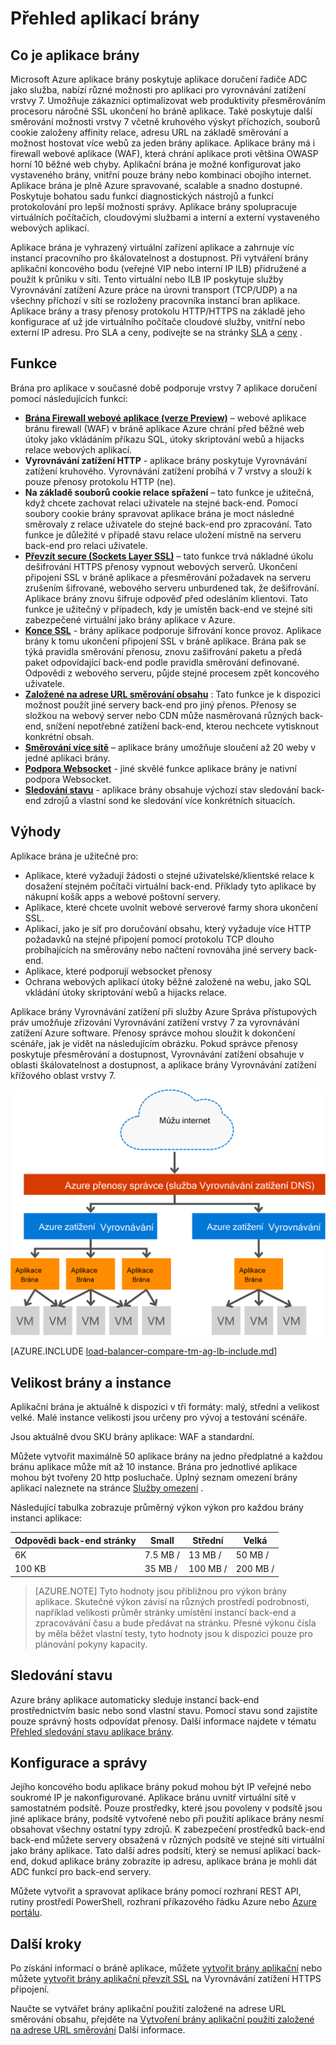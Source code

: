 <properties
   pageTitle="Úvod k bráně aplikace | Microsoft Azure"
   description="Na této stránce najdete základní informace o službě aplikace brány vrstvy 7 Vyrovnávání zatížení, včetně velikostí brány, HTTP načíst vyrovnávání, na základě souborů cookie spřažení relace a převzít SSL."
   documentationCenter="na"
   services="application-gateway"
   authors="georgewallace"
   manager="carmonm"
   editor="tysonn"/>
<tags
   ms.service="application-gateway"
   ms.devlang="na"
   ms.topic="hero-article"
   ms.tgt_pltfrm="na"
   ms.workload="infrastructure-services"
   ms.date="10/25/2016"
   ms.author="gwallace"/>

# <a name="application-gateway-overview"></a>Přehled aplikací brány

## <a name="what-is-application-gateway"></a>Co je aplikace brány

Microsoft Azure aplikace brány poskytuje aplikace doručení řadiče ADC jako služba, nabízí různé možnosti pro aplikaci pro vyrovnávání zatížení vrstvy 7. Umožňuje zákazníci optimalizovat web produktivity přesměrováním procesoru náročné SSL ukončení ho bráně aplikace. Také poskytuje další směrování možnosti vrstvy 7 včetně kruhového výskyt příchozích, souborů cookie založeny affinity relace, adresu URL na základě směrování a možnost hostovat více webů za jeden brány aplikace. Aplikace brány má i firewall webové aplikace (WAF), která chrání aplikace proti většina OWASP horní 10 běžné web chyby. Aplikační brána je možné konfigurovat jako vystaveného brány, vnitřní pouze brány nebo kombinaci obojího internet. Aplikace brána je plně Azure spravované, scalable a snadno dostupné. Poskytuje bohatou sadu funkcí diagnostických nástrojů a funkcí protokolování pro lepší možnosti správy. Aplikace brány spolupracuje virtuálních počítačích, cloudovými službami a interní a externí vystaveného webových aplikací.

Aplikace brána je vyhrazený virtuální zařízení aplikace a zahrnuje víc instancí pracovního pro škálovatelnost a dostupnost. Při vytváření brány aplikační koncového bodu (veřejné VIP nebo interní IP ILB) přidružené a použít k průniku v síti. Tento virtuální nebo ILB IP poskytuje služby Vyrovnávání zatížení Azure práce na úrovni transport (TCP/UDP) a na všechny příchozí v síti se rozloženy pracovníka instancí bran aplikace. Aplikace brány a trasy přenosy protokolu HTTP/HTTPS na základě jeho konfigurace ať už jde virtuálního počítače cloudové služby, vnitřní nebo externí IP adresu. Pro SLA a ceny, podívejte se na stránky [SLA](https://azure.microsoft.com/support/legal/sla/) a [ceny](https://azure.microsoft.com/pricing/details/application-gateway/) .

## <a name="features"></a>Funkce

Brána pro aplikace v současné době podporuje vrstvy 7 aplikace doručení pomocí následujících funkcí:

- **[Brána Firewall webové aplikace (verze Preview)](application-gateway-webapplicationfirewall-overview.md)** – webové aplikace bránu firewall (WAF) v bráně aplikace Azure chrání před běžné web útoky jako vkládáním příkazu SQL, útoky skriptování webů a hijacks relace webových aplikací.
- **Vyrovnávání zatížení HTTP** - aplikace brány poskytuje Vyrovnávání zatížení kruhového. Vyrovnávání zatížení probíhá v 7 vrstvy a slouží k pouze přenosy protokolu HTTP (ne).
- **Na základě souborů cookie relace spřažení** – tato funkce je užitečná, když chcete zachovat relaci uživatele na stejné back-end. Pomocí soubory cookie brány spravovat aplikace brána je moct následné směrovaly z relace uživatele do stejné back-end pro zpracování. Tato funkce je důležité v případě stavu relace uložení místně na serveru back-end pro relaci uživatele.
- **[Převzít secure (Sockets Layer SSL)](application-gateway-ssl-arm.md)** – tato funkce trvá nákladné úkolu dešifrování HTTPS přenosy vypnout webových serverů. Ukončení připojení SSL v bráně aplikace a přesměrování požadavek na serveru zrušením šifrované, webového serveru unburdened tak, že dešifrování.  Aplikace brány znovu šifruje odpověď před odesláním klientovi. Tato funkce je užitečný v případech, kdy je umístěn back-end ve stejné síti zabezpečené virtuální jako brány aplikace v Azure.
- **[Konce SSL](application-gateway-backend-ssl.md)** - brány aplikace podporuje šifrování konce provoz. Aplikace brány k tomu ukončení připojení SSL v bráně aplikace. Brána pak se týká pravidla směrování přenosu, znovu zašifrování paketu a předá paket odpovídající back-end podle pravidla směrování definované. Odpovědi z webového serveru, půjde stejné procesem zpět koncového uživatele.
- **[Založené na adrese URL směrování obsahu](application-gateway-url-route-overview.md)** : Tato funkce je k dispozici možnost použít jiné servery back-end pro jiný přenos. Přenosy se složkou na webový server nebo CDN může nasměrovaná různých back-end, snížení nepotřebné zatížení back-end, kterou nechcete vytisknout konkrétní obsah.
- **[Směrování více sítě](application-gateway-multi-site-overview.md)** – aplikace brány umožňuje sloučení až 20 weby v jedné aplikaci brány.
- **[Podpora Websocket](application-gateway-websocket.md)** - jiné skvělé funkce aplikace brány je nativní podpora Websocket.
- **[Sledování stavu](application-gateway-probe-overview.md)** - aplikace brány obsahuje výchozí stav sledování back-end zdrojů a vlastní sond ke sledování více konkrétních situacích.

## <a name="benefits"></a>Výhody

Aplikace brána je užitečné pro:

- Aplikace, které vyžadují žádosti o stejné uživatelské/klientské relace k dosažení stejném počítači virtuální back-end. Příklady tyto aplikace by nákupní košík apps a webové poštovní servery.
- Aplikace, které chcete uvolnit webové serverové farmy shora ukončení SSL.
- Aplikací, jako je síť pro doručování obsahu, který vyžaduje více HTTP požadavků na stejné připojení pomocí protokolu TCP dlouho probíhajících na směrovány nebo načtení rovnováha jiné servery back-end.
- Aplikace, které podporují websocket přenosy
- Ochrana webových aplikací útoky běžné založené na webu, jako SQL vkládání útoky skriptování webů a hijacks relace.

Aplikace brány Vyrovnávání zatížení při služby Azure Správa přístupových práv umožňuje zřizování Vyrovnávání zatížení vrstvy 7 za vyrovnávání zatížení Azure software. Přenosy správce mohou sloužit k dokončení scénáře, jak je vidět na následujícím obrázku. Pokud správce přenosy poskytuje přesměrování a dostupnost, Vyrovnávání zatížení obsahuje v oblasti škálovatelnost a dostupnost, a aplikace brány Vyrovnávání zatížení křížového oblast vrstvy 7.

![asdasd](./media/application-gateway-introduction/tm-lb-ag-scenario.png)

[AZURE.INCLUDE [load-balancer-compare-tm-ag-lb-include.md](../../includes/load-balancer-compare-tm-ag-lb-include.md)]

## <a name="gateway-sizes-and-instances"></a>Velikost brány a instance

Aplikační brána je aktuálně k dispozici v tři formáty: malý, střední a velikost velké. Malé instance velikosti jsou určeny pro vývoj a testování scénáře.

Jsou aktuálně dvou SKU brány aplikace: WAF a standardní.

Můžete vytvořit maximálně 50 aplikace brány na jedno předplatné a každou bránu aplikace může mít až 10 instance. Brána pro jednotlivé aplikace mohou být tvořeny 20 http posluchače. Úplný seznam omezení brány aplikací naleznete na stránce [Služby omezení](../azure-subscription-service-limits.md#application-gateway) .

Následující tabulka zobrazuje průměrný výkon výkon pro každou brány instanci aplikace:

| Odpovědi back-end stránky | Small | Střední | Velká|
|---|---|---|---|
| 6K | 7.5 MB / | 13 MB / | 50 MB / |
|100 KB | 35 MB / | 100 MB /| 200 MB / |

>[AZURE.NOTE] Tyto hodnoty jsou přibližnou pro výkon brány aplikace. Skutečné výkon závisí na různých prostředí podrobnosti, například velikosti průměr stránky umístění instancí back-end a zpracovávání času a bude předávat na stránku. Přesné výkonu čísla by měla běžet vlastní testy, tyto hodnoty jsou k dispozici pouze pro plánování pokyny kapacity.

## <a name="health-monitoring"></a>Sledování stavu

Azure brány aplikace automaticky sleduje instancí back-end prostřednictvím basic nebo sond vlastní stavu. Pomocí stavu sond zajistíte pouze správný hosts odpovídat přenosy. Další informace najdete v tématu [Přehled sledování stavu aplikace brány](application-gateway-probe-overview.md).

## <a name="configuring-and-managing"></a>Konfigurace a správy

Jejího koncového bodu aplikace brány pokud mohou být IP veřejné nebo soukromé IP je nakonfigurované. Aplikace bránu uvnitř virtuální sítě v samostatném podsítě. Pouze prostředky, které jsou povoleny v podsítě jsou jiné aplikace brány, podsítě vytvořené nebo při použití aplikace brány nesmí obsahovat všechny ostatní typy zdrojů. K zabezpečení prostředků back-end back-end můžete servery obsažená v různých podsítě ve stejné síti virtuální jako brány aplikace. Tato další adres podsítí, který se nemusí aplikací back-end, dokud aplikace brány zobrazíte ip adresu, aplikace brána je mohli dát ADC funkcí pro back-end servery.

Můžete vytvořit a spravovat aplikace brány pomocí rozhraní REST API, rutiny prostředí PowerShell, rozhraní příkazového řádku Azure nebo [Azure portálu](https://portal.azure.com/).

## <a name="next-steps"></a>Další kroky

Po získání informací o bráně aplikace, můžete [vytvořit brány aplikační](application-gateway-create-gateway-portal.md) nebo můžete [vytvořit brány aplikační převzít SSL](application-gateway-ssl-arm.md) na Vyrovnávání zatížení HTTPS připojení.

Naučte se vytvářet brány aplikační použití založené na adrese URL směrování obsahu, přejděte na [Vytvoření brány aplikační použití založené na adrese URL směrování](application-gateway-create-url-route-arm-ps.md) Další informace.

